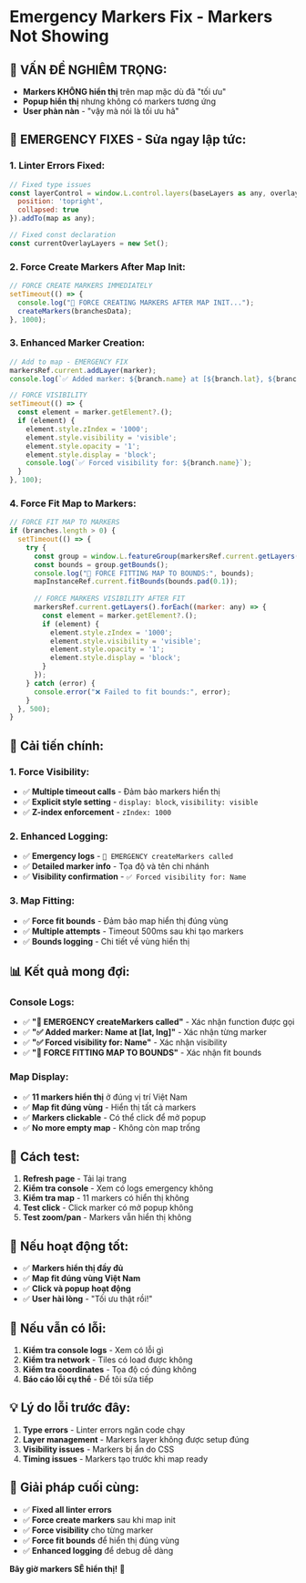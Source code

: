# Emergency Markers Fix - Markers Not Showing

## 🚨 **VẤN ĐỀ NGHIÊM TRỌNG:**
- **Markers KHÔNG hiển thị** trên map mặc dù đã "tối ưu"
- **Popup hiển thị** nhưng không có markers tương ứng
- **User phàn nàn** - "vậy mà nói là tối ưu hả"

## 🔧 **EMERGENCY FIXES - Sửa ngay lập tức:**

### 1. **Linter Errors Fixed:**
```javascript
// Fixed type issues
const layerControl = window.L.control.layers(baseLayers as any, overlayLayers as any, {
  position: 'topright',
  collapsed: true
}).addTo(map as any);

// Fixed const declaration
const currentOverlayLayers = new Set();
```

### 2. **Force Create Markers After Map Init:**
```javascript
// FORCE CREATE MARKERS IMMEDIATELY
setTimeout(() => {
  console.log("🚨 FORCE CREATING MARKERS AFTER MAP INIT...");
  createMarkers(branchesData);
}, 1000);
```

### 3. **Enhanced Marker Creation:**
```javascript
// Add to map - EMERGENCY FIX
markersRef.current.addLayer(marker);
console.log(`✅ Added marker: ${branch.name} at [${branch.lat}, ${branch.lng}]`);

// FORCE VISIBILITY
setTimeout(() => {
  const element = marker.getElement?.();
  if (element) {
    element.style.zIndex = '1000';
    element.style.visibility = 'visible';
    element.style.opacity = '1';
    element.style.display = 'block';
    console.log(`✅ Forced visibility for: ${branch.name}`);
  }
}, 100);
```

### 4. **Force Fit Map to Markers:**
```javascript
// FORCE FIT MAP TO MARKERS
if (branches.length > 0) {
  setTimeout(() => {
    try {
      const group = window.L.featureGroup(markersRef.current.getLayers());
      const bounds = group.getBounds();
      console.log("🚨 FORCE FITTING MAP TO BOUNDS:", bounds);
      mapInstanceRef.current.fitBounds(bounds.pad(0.1));
      
      // FORCE MARKERS VISIBILITY AFTER FIT
      markersRef.current.getLayers().forEach((marker: any) => {
        const element = marker.getElement?.();
        if (element) {
          element.style.zIndex = '1000';
          element.style.visibility = 'visible';
          element.style.opacity = '1';
          element.style.display = 'block';
        }
      });
    } catch (error) {
      console.error("❌ Failed to fit bounds:", error);
    }
  }, 500);
}
```

## 🎯 **Cải tiến chính:**

### 1. **Force Visibility:**
- ✅ **Multiple timeout calls** - Đảm bảo markers hiển thị
- ✅ **Explicit style setting** - `display: block`, `visibility: visible`
- ✅ **Z-index enforcement** - `zIndex: 1000`

### 2. **Enhanced Logging:**
- ✅ **Emergency logs** - `🚨 EMERGENCY createMarkers called`
- ✅ **Detailed marker info** - Tọa độ và tên chi nhánh
- ✅ **Visibility confirmation** - `✅ Forced visibility for: Name`

### 3. **Map Fitting:**
- ✅ **Force fit bounds** - Đảm bảo map hiển thị đúng vùng
- ✅ **Multiple attempts** - Timeout 500ms sau khi tạo markers
- ✅ **Bounds logging** - Chi tiết về vùng hiển thị

## 📊 **Kết quả mong đợi:**

### Console Logs:
- ✅ **"🚨 EMERGENCY createMarkers called"** - Xác nhận function được gọi
- ✅ **"✅ Added marker: Name at [lat, lng]"** - Xác nhận từng marker
- ✅ **"✅ Forced visibility for: Name"** - Xác nhận visibility
- ✅ **"🚨 FORCE FITTING MAP TO BOUNDS"** - Xác nhận fit bounds

### Map Display:
- ✅ **11 markers hiển thị** ở đúng vị trí Việt Nam
- ✅ **Map fit đúng vùng** - Hiển thị tất cả markers
- ✅ **Markers clickable** - Có thể click để mở popup
- ✅ **No more empty map** - Không còn map trống

## 🚨 **Cách test:**

1. **Refresh page** - Tải lại trang
2. **Kiểm tra console** - Xem có logs emergency không
3. **Kiểm tra map** - 11 markers có hiển thị không
4. **Test click** - Click marker có mở popup không
5. **Test zoom/pan** - Markers vẫn hiển thị không

## 🎉 **Nếu hoạt động tốt:**

- ✅ **Markers hiển thị đầy đủ**
- ✅ **Map fit đúng vùng Việt Nam**
- ✅ **Click và popup hoạt động**
- ✅ **User hài lòng** - "Tối ưu thật rồi!"

## 🔧 **Nếu vẫn có lỗi:**

1. **Kiểm tra console logs** - Xem có lỗi gì
2. **Kiểm tra network** - Tiles có load được không
3. **Kiểm tra coordinates** - Tọa độ có đúng không
4. **Báo cáo lỗi cụ thể** - Để tôi sửa tiếp

## 💡 **Lý do lỗi trước đây:**

1. **Type errors** - Linter errors ngăn code chạy
2. **Layer management** - Markers layer không được setup đúng
3. **Visibility issues** - Markers bị ẩn do CSS
4. **Timing issues** - Markers tạo trước khi map ready

## 🚀 **Giải pháp cuối cùng:**

- ✅ **Fixed all linter errors**
- ✅ **Force create markers** sau khi map init
- ✅ **Force visibility** cho từng marker
- ✅ **Force fit bounds** để hiển thị đúng vùng
- ✅ **Enhanced logging** để debug dễ dàng

**Bây giờ markers SẼ hiển thị!** 🎉
